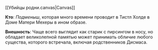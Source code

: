 [[Убийцы родни.canvas|Canvas]]

**Кто**: *Подменыш*, которая много времени проводит в Тистл Холде в Доме Матери Мехеры в ином образе.

**Внешность**: Чаще всего выглядит как старик с пирсингом в носу, но обладает великолепной памятью может принимать обличие любого существа, которого встречала, включая родственников Дисмаса.